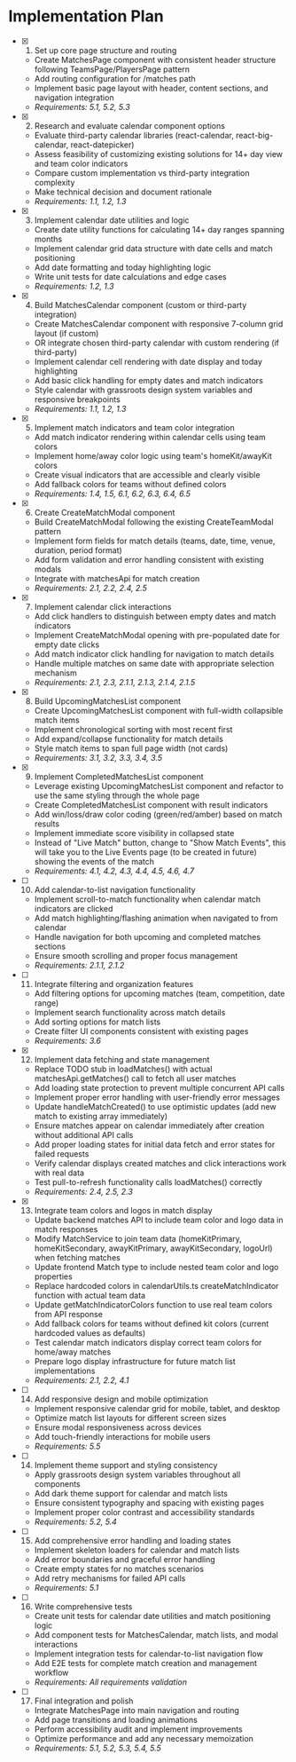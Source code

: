 # Implementation Plan

- [x] 1. Set up core page structure and routing
  - Create MatchesPage component with consistent header structure following TeamsPage/PlayersPage pattern
  - Add routing configuration for /matches path
  - Implement basic page layout with header, content sections, and navigation integration
  - _Requirements: 5.1, 5.2, 5.3_

- [x] 2. Research and evaluate calendar component options
  - Evaluate third-party calendar libraries (react-calendar, react-big-calendar, react-datepicker)
  - Assess feasibility of customizing existing solutions for 14+ day view and team color indicators
  - Compare custom implementation vs third-party integration complexity
  - Make technical decision and document rationale
  - _Requirements: 1.1, 1.2, 1.3_

- [x] 3. Implement calendar date utilities and logic
  - Create date utility functions for calculating 14+ day ranges spanning months
  - Implement calendar grid data structure with date cells and match positioning
  - Add date formatting and today highlighting logic
  - Write unit tests for date calculations and edge cases
  - _Requirements: 1.2, 1.3_

- [x] 4. Build MatchesCalendar component (custom or third-party integration)
  - Create MatchesCalendar component with responsive 7-column grid layout (if custom)
  - OR integrate chosen third-party calendar with custom rendering (if third-party)
  - Implement calendar cell rendering with date display and today highlighting
  - Add basic click handling for empty dates and match indicators
  - Style calendar with grassroots design system variables and responsive breakpoints
  - _Requirements: 1.1, 1.2, 1.3_

- [x] 5. Implement match indicators and team color integration
  - Add match indicator rendering within calendar cells using team colors
  - Implement home/away color logic using team's homeKit/awayKit colors
  - Create visual indicators that are accessible and clearly visible
  - Add fallback colors for teams without defined colors
  - _Requirements: 1.4, 1.5, 6.1, 6.2, 6.3, 6.4, 6.5_

- [x] 6. Create CreateMatchModal component
  - Build CreateMatchModal following the existing CreateTeamModal pattern
  - Implement form fields for match details (teams, date, time, venue, duration, period format)
  - Add form validation and error handling consistent with existing modals
  - Integrate with matchesApi for match creation
  - _Requirements: 2.1, 2.2, 2.4, 2.5_

- [x] 7. Implement calendar click interactions
  - Add click handlers to distinguish between empty dates and match indicators
  - Implement CreateMatchModal opening with pre-populated date for empty date clicks
  - Add match indicator click handling for navigation to match details
  - Handle multiple matches on same date with appropriate selection mechanism
  - _Requirements: 2.1, 2.3, 2.1.1, 2.1.3, 2.1.4, 2.1.5_

- [x] 8. Build UpcomingMatchesList component
  - Create UpcomingMatchesList component with full-width collapsible match items
  - Implement chronological sorting with most recent first
  - Add expand/collapse functionality for match details
  - Style match items to span full page width (not cards)
  - _Requirements: 3.1, 3.2, 3.3, 3.4, 3.5_

- [x] 9. Implement CompletedMatchesList component
  - Leverage existing UpcomingMatchesList component and refactor to use the same styling through the whole page
  - Create CompletedMatchesList component with result indicators
  - Add win/loss/draw color coding (green/red/amber) based on match results
  - Implement immediate score visibility in collapsed state
  - Instead of "Live Match" button, change to "Show Match Events", this will take you to the Live Events page (to be created in future) showing the events of the match
  - _Requirements: 4.1, 4.2, 4.3, 4.4, 4.5, 4.6, 4.7_

- [ ] 10. Add calendar-to-list navigation functionality
  - Implement scroll-to-match functionality when calendar match indicators are clicked
  - Add match highlighting/flashing animation when navigated to from calendar
  - Handle navigation for both upcoming and completed matches sections
  - Ensure smooth scrolling and proper focus management
  - _Requirements: 2.1.1, 2.1.2_

- [ ] 11. Integrate filtering and organization features
  - Add filtering options for upcoming matches (team, competition, date range)
  - Implement search functionality across match details
  - Add sorting options for match lists
  - Create filter UI components consistent with existing pages
  - _Requirements: 3.6_

- [x] 12. Implement data fetching and state management
  - Replace TODO stub in loadMatches() with actual matchesApi.getMatches() call to fetch all user matches
  - Add loading state protection to prevent multiple concurrent API calls
  - Implement proper error handling with user-friendly error messages
  - Update handleMatchCreated() to use optimistic updates (add new match to existing array immediately)
  - Ensure matches appear on calendar immediately after creation without additional API calls
  - Add proper loading states for initial data fetch and error states for failed requests
  - Verify calendar displays created matches and click interactions work with real data
  - Test pull-to-refresh functionality calls loadMatches() correctly
  - _Requirements: 2.4, 2.5, 2.3_

- [x] 13. Integrate team colors and logos in match display
  - Update backend matches API to include team color and logo data in match responses
  - Modify MatchService to join team data (homeKitPrimary, homeKitSecondary, awayKitPrimary, awayKitSecondary, logoUrl) when fetching matches
  - Update frontend Match type to include nested team color and logo properties
  - Replace hardcoded colors in calendarUtils.ts createMatchIndicator function with actual team data
  - Update getMatchIndicatorColors function to use real team colors from API response
  - Add fallback colors for teams without defined kit colors (current hardcoded values as defaults)
  - Test calendar match indicators display correct team colors for home/away matches
  - Prepare logo display infrastructure for future match list implementations
  - _Requirements: 2.1, 2.2, 4.1_

- [ ] 14. Add responsive design and mobile optimization
  - Implement responsive calendar grid for mobile, tablet, and desktop
  - Optimize match list layouts for different screen sizes
  - Ensure modal responsiveness across devices
  - Add touch-friendly interactions for mobile users
  - _Requirements: 5.5_

- [ ] 14. Implement theme support and styling consistency
  - Apply grassroots design system variables throughout all components
  - Add dark theme support for calendar and match lists
  - Ensure consistent typography and spacing with existing pages
  - Implement proper color contrast and accessibility standards
  - _Requirements: 5.2, 5.4_

- [ ] 15. Add comprehensive error handling and loading states
  - Implement skeleton loaders for calendar and match lists
  - Add error boundaries and graceful error handling
  - Create empty states for no matches scenarios
  - Add retry mechanisms for failed API calls
  - _Requirements: 5.1_

- [ ] 16. Write comprehensive tests
  - Create unit tests for calendar date utilities and match positioning logic
  - Add component tests for MatchesCalendar, match lists, and modal interactions
  - Implement integration tests for calendar-to-list navigation flow
  - Add E2E tests for complete match creation and management workflow
  - _Requirements: All requirements validation_

- [ ] 17. Final integration and polish
  - Integrate MatchesPage into main navigation and routing
  - Add page transitions and loading animations
  - Perform accessibility audit and implement improvements
  - Optimize performance and add any necessary memoization
  - _Requirements: 5.1, 5.2, 5.3, 5.4, 5.5_
